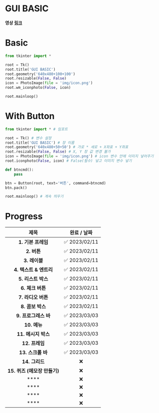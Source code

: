 # **GUI BASIC**

**영상** [**링크**](https://www.youtube.com/watch?v=bKPIcoou9N8&t=1762s, "진짜 대단하신 분..")

# **Basic**

```py
from tkinter import *

root = Tk()
root.title('GUI BASIC')
root.geometry('640x480+100+100')
root.resizable(False, False)
icon = PhotoImage(file = 'img/icon.png')
root.wm_iconphoto(False, icon)

root.mainloop()
```

# **With Button**

```py
from tkinter import * # 임포트

root = Tk() # 변수 설정
root.title('GUI BASIC') # 창 이름
root.geometry('640x480+50+50') # 가로 * 세로 + X좌표 + Y좌표
root.resizable(False, False) # X, Y 창 값 변경 불가
icon = PhotoImage(file = 'img/icon.png') # icon 변수 안에 이미지 넣어주기
root.iconphoto(False, icon) # False(필수) 넣고 이미지 변수 넣기

def btncmd():
    pass

btn = Button(root, text='버튼', command=btncmd)
btn.pack()

root.mainloop() # 계속 띄우기
```


# **Progress**

|제목|완료 / 날짜|
|:------:|:---:|
|**1. 기본 프레임**|✅ 2023/02/11|
|**2. 버튼**|✅ 2023/02/11|
|**3. 레이블**|✅ 2023/02/11|
|**4. 텍스트 & 엔트리**|✅ 2023/02/11|
|**5. 리스트 박스**|✅ 2023/02/11|
|**6. 체크 버튼**|✅ 2023/02/11|
|**7. 라디오 버튼**|✅ 2023/02/11|
|**8. 콤보 박스**|✅ 2023/02/11|
|**9. 프로그레스 바**|✅ 2023/03/03|
|**10. 메뉴**|✅ 2023/03/03|
|**11. 메시지 박스**|✅ 2023/03/03|
|**12. 프레임**|✅ 2023/03/03|
|**13. 스크롤 바**|✅ 2023/03/03|
|**14. 그리드**|❌|
|**15. 퀴즈 (메모장 만들기)**|❌|
|****|❌|
|****|❌|
|****|❌|
|****|❌|
